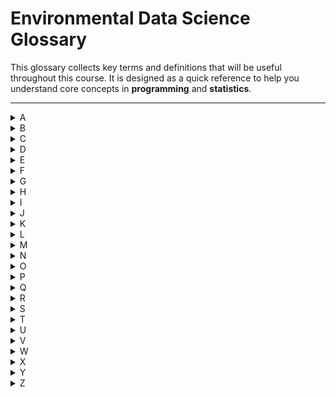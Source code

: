 # Environmental Data Science Glossary

This glossary collects key terms and definitions that will be useful throughout this course.
It is designed as a quick reference to help you understand core concepts in **programming** and **statistics**.

---

<details>

<summary>A</summary>

#### Accuracy
Accuracy is a measure of how often a predictive model correctly predicts the outcome. In a two-class problem, it is defined as the ratio of the number of times a machine learning model correctly recognizes events of the two classes with respect to all events in the dataset.

#### Alternative hypothesis
When trying to understand the effect of an independent variable on a dependent variable, the alternative hypothesis is the claim that there is such an effect. Researchers use a statistical test to weigh evidence for or against the alternative hypothesis.

#### ANOVA
Analysis of variance (ANOVA) is a statistical method used to determine if there are statistically significant differences between the means of three or more independent groups by analyzing the variation within each group compared to the variation between the groups.

#### API
An application programming interface (API) is a software intermediary that allows two software applications to communicate with each other, enabling data exchange.

</details>


<details>

<summary>B</summary>

#### Bar chart
A bar chart is a graphical representation of categorical data using rectangular bars, where the length of each bar corresponds to the value it represents. It is commonly used for displaying category frequency, comparing different categories, or tracking changes in values over time.

#### Bayesian statistics
Bayesian statistics is a branch of statistics that uses probability to represent uncertainty in statistical models and updates these probabilities as new data becomes available. It incorporates prior knowledge or beliefs to refine predictions and decision-making.

#### Bayes’ theorem
Bayes’ theorem is a fundamental theorem in probability theory that quantifies the probability of an event based on prior knowledge of conditions related to the event.

#### Bernoulli trial
Bernoulli's trial is an experiment with either a success or a failure as the outcome. The probability of success is constant, and the trials are statistically independent—the outcome of one trial does not affect the outcome of another.

#### Bias
Bias is the systematic error in a model that affects its predictions by consistently skewing results in one direction, regardless of the training data size.

#### Big data
Big data refers to extremely large datasets that can be analyzed computationally to reveal patterns, trends, and associations—especially in relation to human behavior and interactions.

#### Binary classification
Binary classification is a type of predictive modeling that categorizes data into two distinct classes.

#### Binary variable
A binary variable is one that has only two possible values, such as true/false or yes/no.

#### Binomial distribution
The binomial distribution calculates the probability of a certain number of "successes" in a set number of independent tries (Bernoulli trials), each with the same probability of success.

#### Boolean
Boolean is a data type with two possible values: true or false.

#### Boosting
Boosting is an ensemble learning technique that improves prediction by combining several weak learners. Each model is trained to focus on the errors of its predecessor, and by weighting and combining these models, boosting reduces bias and increases stability.

#### Bootstrapping
Bootstrapping is a statistical sampling method where samples are drawn from the original dataset with replacement. This method helps estimate the sampling distribution of a statistic and approximate measures like variance and confidence intervals.

#### Box plot
A box plot is a graphical tool to visualize the distribution of a numeric variable. It shows the median, quartiles, and potential outliers, making it useful for comparing distributions.

</details>


<details>

<summary>C</summary>

#### Categorical variable
A categorical variable can take on a limited set of distinct values, each representing a different group or category. These values are mutually exclusive and collectively exhaustive.

#### Chi-square test
The chi-square test is a statistical method used to determine whether there is a significant association between observed and expected frequencies in categorical data, commonly applied to test model goodness-of-fit or variable independence.

#### Classification
Classification is a set of supervised learning techniques in which a model predicts the correct label for a given input based on its features.

#### Cluster analysis
Cluster analysis is an unsupervised learning technique used to group similar data points into clusters based on measures like distance or frequency, helping to reveal data structure and patterns.

#### Concatenate
For data tables: Concatenate combines two or more data tables by stacking them vertically. For strings: It creates a new string by joining two or more strings end-to-end.

#### Confidence interval
A confidence interval is a range derived from sample data that estimates where a population parameter likely falls, accompanied by a confidence level (e.g., 95%).

#### Confusion matrix
A confusion matrix is a table that displays the actual versus predicted classifications, showing true positives, true negatives, false positives, and false negatives to evaluate a classification model's performance.

#### Continuous probability distribution
A continuous probability distribution defines the likelihood of a continuous random variable taking on any value within a range, with probabilities represented by a density function that integrates to 1.

#### Continuous random variable
A continuous random variable can take an infinite number of values within a given range and is typically measured rather than counted.

#### Correlation
Correlation is a statistical measure describing the strength and direction of the relationship between two variables. Its values range from -1 (perfect negative) to 1 (perfect positive), with 0 indicating no linear correlation.

#### Cost function
In machine learning, a cost (or loss) function calculates the error between predicted values and actual values. It is used to guide the optimization of model parameters.

#### Covariance
Covariance measures how two variables change together. A positive covariance indicates that the variables tend to increase or decrease together, while a negative value indicates they move inversely.

#### Cross-validation
Cross-validation is a model evaluation technique that involves partitioning the data into subsets, training the model on some parts, and validating it on the remaining parts to assess its generalizability.

</details>


<details>

<summary>D</summary>

#### Data cleaning
Data cleaning involves identifying and correcting or removing errors, inconsistencies, or irrelevant information from datasets to improve data quality.

#### Data mining
Data mining is the process of discovering patterns and knowledge from large amounts of data by combining methods from statistics, machine learning, and database systems.

#### Data modeling
Data modeling is the process of creating a logical representation of business requirements and data relationships. Data science involves creating mathematical representations of real-world data to understand its structure and behavior.

#### Data pipeline
A data pipeline is a sequence of steps that moves and transforms data from its source to its destination, often including ingestion, processing, integration, and storage.

#### Data preparation
Data preparation involves transforming raw data into a format suitable for analysis or modeling, including tasks such as cleaning, formatting, and feature engineering.

#### Data science
Data science is an interdisciplinary field that combines data processing, machine learning, and statistics to extract knowledge and insights from both structured and unstructured data.

#### Data transformation
Data transformation is the process of converting data from one format, structure, or representation to another to meet specific requirements.

#### Data type
A data type defines the characteristics of a value, such as its numerical precision or storage format, categorizing values as numbers, text, dates, etc.

#### Data visualization
Data visualization is the graphical representation of data through charts, graphs, maps, or other visual elements to facilitate exploration, analysis, and communication.

#### Data wrangling
Data wrangling is the process of cleaning, restructuring, and enriching raw data into a desired format for better decision-making in analysis or modeling.

#### Database
A database is a structured collection of data stored electronically and organized for efficient retrieval, updating, and management.

#### Dataframe
A dataframe is a tabular data structure with rows and columns, similar to a spreadsheet or SQL table, commonly used in data manipulation and analysis.

#### Dataset
A dataset is a collection of related data organized for analysis, modeling, or training machine learning algorithms.

#### Decile
A decile divides a dataset into ten equal parts. Each decile represents 10% of the data, helping to understand the distribution of the dataset.

#### Decision boundary
A decision boundary is the dividing line (or hyperplane) that separates different classes in a dataset as determined by a classification algorithm.

#### Decision tree
A decision tree is a supervised learning algorithm that splits data into subsets based on decision rules, forming a tree-like model to predict outcomes.

#### Deep learning
Deep learning is a subset of machine learning that uses neural networks with many layers to model complex patterns in data, enabling advances in areas such as image and speech recognition.

#### Degree of freedom
Degree of freedom refers to the number of independent values or parameters that can vary in the calculation of a statistic.

#### Dependent variable
A dependent variable is the outcome or response that is measured in an experiment, influenced by changes in the independent variable(s).

#### Descriptive statistics
Descriptive statistics summarize and describe the main features of a dataset, using measures such as the mean, median, mode, and standard deviation.

#### Dimensionality reduction
Dimensionality reduction is the process of reducing the number of variables under consideration by obtaining a set of principal variables while preserving as much information as possible.

#### Discrete distribution
A discrete distribution is a probability distribution for a random variable that can take on a finite or countable number of values, with probabilities assigned to each value summing to 1.

#### Discrete random variable
A discrete random variable takes on distinct, separate values, such as integers, rather than a continuous range.

#### Dummy variable
A dummy variable is a binary variable (coded 0 or 1) used to represent the presence or absence of a categorical effect in modeling.

</details>


<details>

<summary>E</summary>

#### Ensemble learning
Ensemble learning combines the predictions of multiple models to produce a more robust and accurate overall prediction than any single model.

#### Evaluation metrics
Evaluation metrics are quantitative measures (such as accuracy, precision, recall, and F-score) used to assess the performance of a predictive model.

</details>


<details>

<summary>F</summary>

#### Factor analysis
Factor analysis is a statistical method used to describe variability among observed variables in terms of a smaller number of unobserved variables called factors. It helps reveal the underlying structure of data.

#### False negative
A false negative occurs in binary classification when a positive instance is incorrectly predicted as negative.

#### False positive
A false positive occurs in binary classification when a negative instance is incorrectly predicted as positive.

#### Feature engineering
Feature engineering is the process of using domain knowledge to create new features from raw data, thereby improving the performance of machine learning models.

#### Float
A float is a data type used to represent real numbers with a fractional component.

#### F-score
F-score is an evaluation metric that combines precision and recall into a single measure, often used to assess classification model performance.

#### *F*-test
An *F*-test is used to test if the variances of two populations are equal. This test can be a two-tailed test or a one-tailed test. The two-tailed version tests against the alternative that the variances are not equal. The one-tailed version only tests in one direction, that is the variance from the first population is either greater than or less than (but not both) the second population variance. The choice is determined by the problem. For example, if we are testing a new process, we may only be interested in knowing if the new process is less variable than the old process.

</details>


<details>

<summary>G</summary>

#### Gaussian distribution
The Gaussian distribution, or normal distribution, is a symmetric, bell-shaped probability distribution centered around the mean, with spread determined by the standard deviation.

#### Goodness-of-fit
Goodness-of-fit tests assess how well a statistical model or distribution matches the observed data.

#### Greedy algorithms
A greedy algorithm makes the locally optimal choice at each step with the hope of finding a global optimum, though it does not always guarantee the best overall solution.

</details>


<details>

<summary>H</summary>

#### Hidden Markov model
A hidden Markov model is a statistical model in which the system being modeled is assumed to be a Markov process with unobserved (hidden) states, used to infer the sequence of states from observable events.

#### Hierarchical clustering
Hierarchical clustering is a technique that builds a tree (dendrogram) of clusters by either progressively merging smaller clusters or splitting larger ones.

#### Histogram
A histogram is a graphical representation of the frequency distribution of a numerical variable, using bars to show the number of data points within specified ranges (bins).

#### Holdout sample
A holdout sample is a subset of data set aside during model training to evaluate its performance on unseen data.

#### Hyperparameter
A hyperparameter is a configuration set by the user (external to the model) that influences the training process and performance of a machine learning algorithm.

#### Hyperparameter tuning
Hyperparameter tuning is the process of selecting the optimal values for a model’s hyperparameters to achieve the best performance.

#### Hypothesis
A hypothesis is a proposed explanation or assumption made on the basis of limited evidence, which can then be tested using statistical methods.

</details>


<details>

<summary>I</summary>

#### IDE
An IDE (Integrated Development Environment) is software that combines commonly used developer tools into a compact GUI (graphical user interface) application. It is a combination of tools like a code editor, code compiler, and code debugger with an integrated terminal.

#### Imputation
Missing Value Imputation is the process of replacing missing data with substituted values to improve dataset completeness for analysis and modeling.

#### Independent variable
An independent variable is one that is manipulated or categorized to observe its effect on a dependent variable, often serving as a predictor in experiments and models.

#### Inferential statistics
Inferential statistics involves making predictions or inferences about a population based on a sample of data, using methods like hypothesis testing and confidence intervals.

#### Integer
An integer is a whole number (positive, negative, or zero) used in data analysis for counting and indexing.

#### Interquartile range
An interquartile range (IQR) is a measure of statistical dispersion calculated as the difference between the third quartile (Q3) and the first quartile (Q1), representing the middle 50% of data.

#### Iteration
Iteration refers to the repetition of a set of operations in algorithms or model training to gradually improve performance or converge on a solution. 

</details>


<details>

<summary>J</summary>

#### Joint probability
Joint probability is the probability of two or more events occurring simultaneously. If the events are independent, their joint probability is the product of their individual probabilities.

</details>


<details>

<summary>K</summary>

#### Kernel
A kernel is the essential foundation of a computer's operating system (OS). It's the core that provides basic services for all other parts of the OS. It's the main layer between the OS and underlying computer hardware, and it helps with tasks such as process and memory management, inter-process communication, file system management, device control and networking.

#### *K*-means
*K*-means clustering partitions data into *K* distinct clusters by iteratively updating cluster centroids until convergence.

#### *K*-nearest neighbors
*K*-nearest neighbors (KNN) is a supervised algorithm that predicts the class or value of a sample based on the classes or values of its *K* closest neighbors.

#### Kurtosis
Kurtosis measures the "tailedness" of a probability distribution, with high kurtosis indicating heavy tails and low kurtosis indicating light tails compared to a normal distribution.

</details>


<details>

<summary>L</summary>

#### Labeled data
Labeled data are records that have been tagged with target labels, making them essential for supervised learning.

#### Line chart
A line chart is a data visualization that displays information as a series of data points connected by straight lines, ideal for showing trends over time.

#### Linear regression
Linear regression is a supervised learning algorithm that predicts a continuous outcome based on one or more predictor variables by fitting a linear relationship to the data.

#### Log likelihood
Log likelihood is the natural logarithm of the likelihood function and is used in statistical modeling to estimate model parameters that best explain the observed data.

#### Log loss
Log loss, also known as logistic loss or cross-entropy, quantifies the error between predicted probabilities and actual outcomes in binary classification.

#### Logistic regression
Logistic regression is a supervised learning algorithm used for binary classification, predicting the probability of an outcome that can take one of two possible values.

#### Loops
Loops refer to the repeated execution of a block of code or workflow segment, continuing as long as a specified condition remains true.

</details>


<details>

<summary>M</summary>

#### Machine learning
Machine learning is a subset of artificial intelligence focusing on systems that can learn patterns and trends from data without being explicitly programmed. It is often used for making predictions and decisions.

#### Mean
The mean is the arithmetic average of a set of numbers, calculated by summing all the values and dividing by the count. It is a measure of central tendency in data.

#### Mean absolute error
Mean absolute error (MAE) is a measure of error in paired observations. It calculates the average absolute differences between two sequences of values. MAE is often used to evaluate numeric prediction models by comparing predicted values to actual values.

#### Mean squared error
Mean squared error (MSE) calculates the average squared differences between two sequences of values and is used to evaluate numeric prediction models.

#### Median
The median is the middle value in a sequence of ordered values. It divides the dataset into two halves, providing a robust measure of central tendency.

#### Mode
The mode is the value that appears most frequently in a dataset and is especially useful for categorical data.

#### Model selection
Model selection is the process of selecting the most appropriate model from a set of candidate models for a given dataset, often using cross-validation or other evaluation criteria.

#### Monte Carlo simulation
Monte Carlo simulation is a computational technique that uses random sampling to obtain numerical results, modeling the probability of different outcomes in complex systems.

#### Multi-class classification
Multi-class classification is a type of classification task where the goal is to assign group labels from three or more classes, as opposed to binary classification.

#### Multivariate analysis
Multivariate analysis examines multiple variables simultaneously to understand relationships, interactions, and effects on outcomes. It includes methods like multivariate regression and MANOVA.

#### Multivariate regression
Multivariate regression is an extension of linear regression that models the relationship between multiple independent variables and multiple dependent variables.

</details>


<details>

<summary>N</summary>

#### NaN
NaN stands for "Not a Number" and represents undefined or unrepresentable numerical results, often used to denote missing values.

#### Naive Bayes
Naive Bayes is a probabilistic classifier based on Bayes' theorem, assuming independence between predictors.

#### Nominal variable
A nominal variable is a categorical variable with distinct categories that have no inherent order, such as gender or color.

#### Normal distribution
See Gaussian distribution.

#### Normalization
Normalization is the process of scaling data to fall within a standard range—often between 0 and 1—or to have a standard distribution, as required by some machine learning algorithms.

#### Null hypothesis
The null hypothesis is the claim that there is no effect or relationship between variables, and it is tested against an alternative hypothesis.

#### Numeric prediction
Numeric prediction refers to predicting a continuous numerical value based on input data.

</details>


<details>

<summary>O</summary>

#### Ordinal variable
An ordinal variable is a categorical variable with a clear ordering (e.g., education level or satisfaction rating), though the differences between levels may not be uniform.

#### Outlier
An outlier is a data point that deviates significantly from the majority of observations, potentially indicating measurement error or a unique phenomenon.

#### Overfitting
Overfitting occurs when a model learns the noise in the training data instead of the underlying pattern, leading to poor generalization on unseen data.

</details>


<details>

<summary>P</summary>

#### Pearson correlation coefficient
The Pearson correlation coefficient measures the linear relationship between two variables, ranging from -1 (perfect negative) to 1 (perfect positive).

#### Pie chart
A pie chart is a circular graph divided into slices to illustrate numerical proportions, with each slice representing a category’s share of the whole.

#### Poisson distribution
A Poisson distribution is a discrete probability distribution that gives the probability of a given number of events occurring in a fixed interval, based on a known average rate and independence of events.

#### Polynomial regression
Polynomial regression is a supervised learning algorithm that models the relationship between a dependent variable and one or more independent variables as an nth degree polynomial.

#### Precision
Precision is the ratio of true positive predictions to the total number of positive predictions made by a classification model.

#### Predictive model
A predictive model uses statistical and machine learning techniques to learn patterns from historical data and make predictions about future outcomes.

#### Predictor variable
See independent variable.

#### Principal component analysis
Principal component analysis (PCA) is a dimensionality reduction technique that transforms data into a new coordinate system where the greatest variance lies on the first coordinate, the second greatest on the second, and so on.

#### Probability distribution
A probability distribution describes all possible values of a random variable along with their associated probabilities. It can be continuous or discrete.

#### Program
A program is a finite set of instructions written in a programming language that a computer executes to perform a specific task.

#### Programming language
A programming language is a formal system of instructions used to create software, with examples including Python, Java, and C++.

#### *p*-value
The *p*-value is the probability of obtaining a result at least as extreme as the observed one, assuming the null hypothesis is true. A low *p*-value suggests the result is unlikely under the null hypothesis.

</details>


<details>

<summary>Q</summary>

#### Q-Q plot
A Q-Q plot (quantile-quantile plot) is a graphical tool that compares the quantiles of two probability distributions to assess if they follow a common distribution.

#### Quartile
A quartile divides a ranked dataset into four equal parts. Q1, Q2 (the median), and Q3 represent the 25th, 50th, and 75th percentiles, respectively.

</details>


<details>

<summary>R</summary>

#### ROC curve
The ROC (Receiver Operating Characteristic) curve is a graph showing the performance of a classification model by plotting the true positive rate against the false positive rate at various thresholds.

#### ROC-AUC
ROC-AUC stands for Receiver Operating Characteristic – Area Under the Curve, measuring a classification model's ability to distinguish between classes; 1 indicates perfect distinction, while 0.5 suggests random guessing.

#### Random forest
Random forest is an ensemble learning method that builds multiple decision trees and combines their outputs to improve classification or regression accuracy.

#### Random sample
A random sample is a subset chosen from a population in such a way that every individual has an equal chance of being selected, ensuring representativeness.

#### Random variable
A random variable represents the possible outcomes of a random event; it can be discrete or continuous.

#### Range
Range is a measure of dispersion calculated as the difference between the maximum and minimum values in a dataset.

#### Recall
Recall (or sensitivity) is the ratio of true positives to the total actual positives, indicating a model’s ability to identify positive instances.

#### Regression
Regression is a statistical technique for modeling the relationship between a dependent variable and one or more independent variables.

#### Resampling
Resampling involves repeatedly drawing samples from a dataset to assess the variability of a statistic; techniques include bootstrapping and cross-validation.

#### Residuals
Residuals are the differences between observed values and the values predicted by a model, used to evaluate model fit.

#### Root mean squared error
Root Mean Squared Error (RMSE) is the square root of the average squared differences between predicted and actual values, used to assess the accuracy of numeric prediction models.

</details>


<details>

<summary>S</summary>

#### Sample
A sample is a subset of individuals or observations selected from a larger population for analysis.

#### Sampling error
Sampling error is the difference between a sample statistic and the corresponding population parameter, arising from the fact that only a subset of data is observed.

#### Scatter plot
A scatter plot is a graphical representation of the relationship between two variables, using Cartesian coordinates to display individual data points.

#### Selection Bias
Selection bias occurs when the data collection method results in a sample that is not representative of the population, leading to skewed or invalid conclusions.

#### Semi-supervised learning
Semi-supervised learning uses both labeled and unlabeled data for training, which is useful when acquiring labeled data is expensive or time-consuming.

#### Skewness
Skewness is a measure of the asymmetry of a probability distribution; positive skew indicates a longer right tail, while negative skew indicates a longer left tail.

#### Spatial-temporal reasoning
Spatial-temporal reasoning involves analyzing data that varies across both space and time, integrating concepts from computer science, cognitive science, and psychology to forecast or understand dynamic systems.

#### Spearman rank correlation
Spearman rank correlation is a non-parametric measure of rank correlation that assesses the strength and direction of the association between two ranked variables.

#### Standard deviation
Standard deviation quantifies the amount of variation or dispersion in a dataset relative to its mean.

#### Standard error
Standard error is the standard deviation of the sampling distribution of a statistic, typically used to measure the precision of the sample mean.

#### Standardization
Standardization scales data to have a mean of zero and a standard deviation of one, ensuring that all features contribute equally to model performance.

#### Statistics
Statistics is the science of collecting, analyzing, interpreting, and presenting data, used to make inferences about populations based on samples.

#### Stratified sampling
Stratified sampling divides the population into distinct subgroups (strata) and takes a random sample from each to ensure representativeness.

#### String
A string is a sequence of characters used to represent text in programming.

#### Structured data
Structured data is organized in a predefined format (typically rows and columns), as found in relational databases and spreadsheets.

#### Summary statistics
Summary statistics are concise measures (like mean, median, and standard deviation) that describe the main features of a dataset.

#### Supervised learning
Supervised learning is a machine learning paradigm where models are trained on labeled data to learn the relationship between inputs and outputs.

#### Support vector machine
Support vector machine (SVM) is a supervised algorithm that finds a hyperplane to separate classes with the widest possible margin, used in both classification and regression.

#### Synthetic data
Synthetic data is artificially generated to mimic the statistical properties of real-world data, used when actual data is scarce or sensitive.

</details>


<details>

<summary>T</summary>

#### *t*-test
A *t*-test is a statistical test used to determine whether there is a significant difference between the means of two groups.

#### Time series analysis
Time series analysis studies data points collected over time to identify patterns and trends, and to forecast future values.

#### Training and testing
Training and testing are phases in the machine learning workflow where a model is first trained on a dataset and then evaluated on unseen data to assess its performance.

#### True negative
A true negative is a correct prediction in binary classification where a negative instance is correctly identified as negative.

#### True positive
A true positive is a correct prediction in binary classification where a positive instance is correctly identified as positive.

#### Type I error
A Type I error occurs when a true null hypothesis is incorrectly rejected, commonly known as a false positive.

#### Type II error
A Type II error occurs when a false null hypothesis is not rejected, often referred to as a false negative.

</details>


<details>

<summary>U</summary>

#### Underfitting
Underfitting occurs when a model is too simple to capture the underlying patterns in the training data, leading to poor performance on both training and test data.

#### Univariate analysis
Univariate analysis examines a single variable to summarize its main characteristics using descriptive statistics and visualizations.

#### Unstructured data
Unstructured data lacks a predefined format or organization (e.g., text, images), requiring specialized techniques for analysis.

#### Unsupervised learning
Unsupervised learning is a machine learning approach that analyzes unlabeled data to find hidden patterns or intrinsic structures.

</details>


<details>

<summary>V</summary>

#### Variance
Variance is a statistical measure that quantifies the spread of data points around the mean.

#### Violin plot
A violin plot combines a box plot and a kernel density plot to show the distribution of a numerical variable, including its density and summary statistics.

</details>


<details>

<summary>W</summary>

#### 

</details>


<details>

<summary>X</summary>

#### XGBoost
XGBoost (Extreme Gradient Boosting) is a popular and efficient implementation of gradient boosting used for classification and regression tasks.

</details>


<details>

<summary>Y</summary>

#### 

</details>


<details>

<summary>Z</summary>

#### *Z*-score
A *Z*-score indicates how many standard deviations a data point is from the mean, and is used to standardize data and detect outliers.

#### *Z*-test
A *Z*-test is a statistical test used to determine whether the population mean and the sample mean differ significantly, applied when the population variance is known and the sample size is large.

</details>
